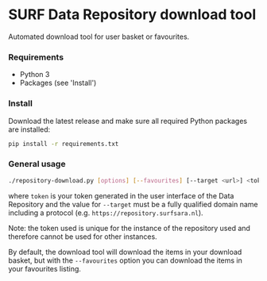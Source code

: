 # SURF Data Repository download tool

Automated download tool for user basket or favourites.

### Requirements
- Python 3
- Packages (see 'Install')

### Install
Download the latest release and make sure all required Python packages are installed:

```sh
pip install -r requirements.txt
```

### General usage

```sh
./repository-download.py [options] [--favourites] [--target <url>] <token>
```

where `token` is your token generated in the user interface of the Data Repository and the value for `--target` must be a fully qualified domain name including a protocol (e.g. `https://repository.surfsara.nl`).

Note: the token used is unique for the instance of the repository used and therefore cannot be used for other instances.

By default, the download tool will download the items in your download basket, but with the `--favourites` option you can download the items in your favourites listing.
